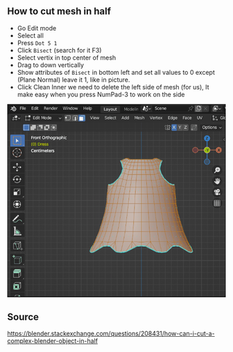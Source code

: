 ## How to cut mesh in half

* Go Edit mode
* Select all
* Press `Dot 5 1`
* Click `Bisect` (search for it F3)
* Select vertix in top center of mesh
* Drag to down vertically
* Show attributes of `Bisect` in bottom left and set all values to 0 except (Plane Normal) leave it 1, like in picture.
* Click Clean Inner we need to delete the left side of mesh (for us), It make easy when you press NumPad-3 to work on the side

![Cut Bisect Dress Image](images/Cut_Bisect_Dress.gif)

## Source

https://blender.stackexchange.com/questions/208431/how-can-i-cut-a-complex-blender-object-in-half
